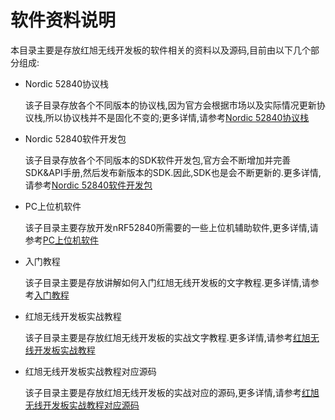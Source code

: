 # 软件资料说明
本目录主要是存放红旭无线开发板的软件相关的资料以及源码,目前由以下几个部分组成:

- Nordic 52840协议栈

  该子目录存放各个不同版本的协议栈,因为官方会根据市场以及实际情况更新协议栈,所以协议栈并不是固化不变的;更多详情,请参考[Nordic 52840协议栈](https://github.com/xiaolongba/wireless-tech/tree/master/%E8%BD%AF%E4%BB%B6/Nordic%2052840%E5%8D%8F%E8%AE%AE%E6%A0%88)
  
- Nordic 52840软件开发包
  
  该子目录存放各个不同版本的SDK软件开发包,官方会不断增加并完善SDK&API手册,然后发布新版本的SDK.因此,SDK也是会不断更新的.更多详情,请参考[Nordic 52840软件开发包](https://github.com/xiaolongba/wireless-tech/tree/master/%E8%BD%AF%E4%BB%B6/Nordic%2052840%E8%BD%AF%E4%BB%B6%E5%BC%80%E5%8F%91%E5%8C%85)
  
- PC上位机软件

  该子目录主要存放开发nRF52840所需要的一些上位机辅助软件,更多详情,请参考[PC上位机软件](https://github.com/xiaolongba/wireless-tech/tree/master/%E8%BD%AF%E4%BB%B6/PC%E4%B8%8A%E4%BD%8D%E6%9C%BA%E8%BD%AF%E4%BB%B6)
- 入门教程

  该子目录主要是存放讲解如何入门红旭无线开发板的文字教程.更多详情,请参考[入门教程
](https://github.com/xiaolongba/wireless-tech/tree/master/%E8%BD%AF%E4%BB%B6/%E7%BA%A2%E6%97%AD%E6%97%A0%E7%BA%BF%E5%BC%80%E5%8F%91%E6%9D%BF%E5%AE%9E%E6%88%98%E6%95%99%E7%A8%8B/%E5%85%A5%E9%97%A8%E6%95%99%E7%A8%8B)
- 红旭无线开发板实战教程

  该子目录主要是存放红旭无线开发板的实战文字教程.更多详情,请参考[红旭无线开发板实战教程](https://github.com/xiaolongba/wireless-tech/tree/master/%E8%BD%AF%E4%BB%B6/%E7%BA%A2%E6%97%AD%E6%97%A0%E7%BA%BF%E5%BC%80%E5%8F%91%E6%9D%BF%E5%AE%9E%E6%88%98%E6%95%99%E7%A8%8B)
- 红旭无线开发板实战教程对应源码

  该子目录主要是存放红旭无线开发板的实战对应的源码,更多详情,请参考[红旭无线开发板实战教程对应源码](https://github.com/xiaolongba/wireless-tech/tree/master/%E8%BD%AF%E4%BB%B6/%E7%BA%A2%E6%97%AD%E6%97%A0%E7%BA%BF%E5%BC%80%E5%8F%91%E6%9D%BF%E5%AE%9E%E6%88%98%E6%95%99%E7%A8%8B%E5%AF%B9%E5%BA%94%E6%BA%90%E7%A0%81)
  
